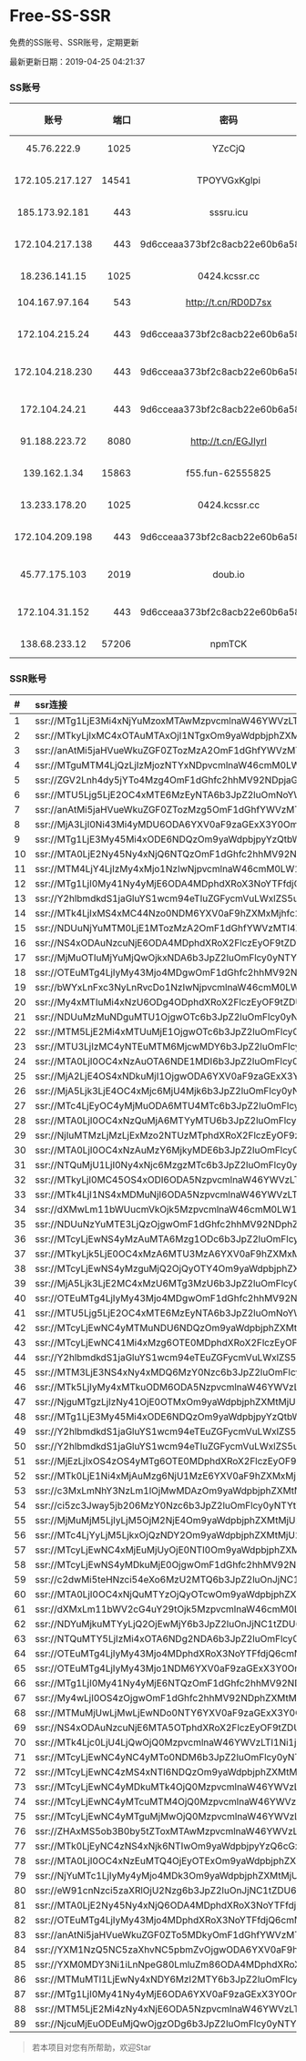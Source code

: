 # Free-SS-SSR

免费的SS账号、SSR账号，定期更新

最新更新日期：2019-04-25 04:21:37 

### SS账号

|账号|端口|密码|加密方式|更新时间|国家|
|:-----:|-----:|:----:|:----:|:----:|:----:|
|45.76.222.9|1025|YZcCjQ|rc4-md5|04:17:56|JP|
|172.105.217.127|14541|TPOYVGxKglpi|aes-256-cfb|04:17:12|JP|
|185.173.92.181|443|sssru.icu|rc4-md5|04:17:13|RU|
|172.104.217.138|443|9d6cceaa373bf2c8acb22e60b6a58be6|aes-256-cfb|04:17:11|US|
|18.236.141.15|1025|0424.kcssr.cc|rc4-md5|04:17:11|US|
|104.167.97.164|543|http://t.cn/RD0D7sx|rc4-md5|04:17:12|CA|
|172.104.215.24|443|9d6cceaa373bf2c8acb22e60b6a58be6|aes-256-cfb|04:17:08|US|
|172.104.218.230|443|9d6cceaa373bf2c8acb22e60b6a58be6|aes-256-cfb|04:17:13|US|
|172.104.24.21|443|9d6cceaa373bf2c8acb22e60b6a58be6|aes-256-cfb|04:17:13|US|
|91.188.223.72|8080|http://t.cn/EGJIyrl|rc4-md5|04:17:14|RU|
|139.162.1.34|15863|f55.fun-62555825|aes-256-cfb|04:17:06|SG|
|13.233.178.20|1025|0424.kcssr.cc|rc4-md5|04:17:12|IN|
|172.104.209.198|443|9d6cceaa373bf2c8acb22e60b6a58be6|aes-256-cfb|04:17:13|US|
|45.77.175.103|2019|doub.io|aes-128-ctr|04:17:14|SG|
|172.104.31.152|443|9d6cceaa373bf2c8acb22e60b6a58be6|aes-256-cfb|04:17:13|US|
|138.68.233.12|57206|npmTCK|rc4-md5|04:17:21|US|


### SSR账号

|#|ssr连接|
|:-----|:-----|
|1|ssr://MTg1LjE3Mi4xNjYuMzoxMTAwMzpvcmlnaW46YWVzLTI1Ni1jZmI6dGxzMS4yX3RpY2tldF9hdXRoOk9WQmtUa05VZEhaSy8_b2Jmc3BhcmFtPWNtVnNaV0Z6WlhNdWRXSjFiblIxTG1OdmJRJnJlbWFya3M9VTFOU1ZFOVBURjlPYjJSbE91aU50LVdGc0MxT2IzSjBhQ0JJYjJ4c1lXNWsmZ3JvdXA9VjFkWExsTlRVbFJQVDB3dVEwOU4|
|2|ssr://MTkyLjIxMC4xOTAuMTAxOjI1NTgxOm9yaWdpbjphZXMtMjU2LWNmYjpwbGFpbjpjM1Z3WlhKemMzSnVaWFEvP3JlbWFya3M9VTFOU1ZFOVBURjlPYjJSbE91ZS1qdVdidlMza3ZJcmxpS25vcjdya3ZJcmx0NTQmZ3JvdXA9VjFkWExsTlRVbFJQVDB3dVEwOU4|
|3|ssr://anAtMi5jaHVueWkuZGF0ZTozMzA2OmF1dGhfYWVzMTI4X21kNTphZXMtMTI4LWN0cjpodHRwX3NpbXBsZTpjazVWTjJadVRXdG5lRWRSU2xsVVpRLz9yZW1hcmtzPVUxTlNWRTlQVEY5T2IyUmxPdWFYcGVhY3JDMVViMnQ1YncmZ3JvdXA9VjFkWExsTlRVbFJQVDB3dVEwOU4|
|4|ssr://MTguMTM4LjQzLjIzMjozNTYxNDpvcmlnaW46cmM0LW1kNTpwbGFpbjpja2R3YWxCaS8_cmVtYXJrcz1VMU5TVkU5UFRGOU9iMlJsT3VhV3NPV0tvT1dkb1MxRFpXNTBjbUZzSUZOcGJtZGhjRzl5WlEmZ3JvdXA9VjFkWExsTlRVbFJQVDB3dVEwOU4|
|5|ssr://ZGV2Lnh4dy5jYTo4Mzg4OmF1dGhfc2hhMV92NDpjaGFjaGEyMC1pZXRmOnRsczEuMl90aWNrZXRfYXV0aDpNVEl6TkRVMk56Zy8_cmVtYXJrcz1VMU5TVkU5UFRGOU9iMlJsT3VXS29PYUx2LVdrcHkzbHJvbmxwS2ZubGFVJmdyb3VwPVYxZFhMbE5UVWxSUFQwd3VRMDlO|
|6|ssr://MTU5Ljg5LjE2OC4xMTE6MzEyNTA6b3JpZ2luOmNoYWNoYTIwOnBsYWluOlZYZGxjbUZ5ZEVWM2NXVS8_cmVtYXJrcz1VMU5TVkU5UFRGOU9iMlJsT3VXTnNPVzZwaTNsamFIbnVyUGxvWlRsaFl2cGdxWSZncm91cD1WMWRYTGxOVFVsUlBUMHd1UTA5Tg|
|7|ssr://anAtMi5jaHVueWkuZGF0ZTozMzg5OmF1dGhfYWVzMTI4X21kNTphZXMtMTI4LWN0cjpodHRwX3NpbXBsZTphMVJxVGxSdmFHSktZV2swUTNoWlJnLz9yZW1hcmtzPVUxTlNWRTlQVEY5T2IyUmxPdWFYcGVhY3JDMVViMnQ1YncmZ3JvdXA9VjFkWExsTlRVbFJQVDB3dVEwOU4|
|8|ssr://MjA3LjI0Ni43Mi4yMDU6ODA6YXV0aF9zaGExX3Y0OmFlcy0yNTYtY2ZiOnRsczEuMl90aWNrZXRfYXV0aDpaMnBrY3pFeU13Lz9yZW1hcmtzPVUxTlNWRTlQVEY5T2IyUmxPdWUtanVXYnZTM29ncV9sb1pUbG43cmx0NTQmZ3JvdXA9VjFkWExsTlRVbFJQVDB3dVEwOU4|
|9|ssr://MTg1LjE3My45Mi4xODE6NDQzOm9yaWdpbjpyYzQtbWQ1OnBsYWluOmMzTnpjblV1YVdOMS8_cmVtYXJrcz1VMU5TVkU5UFRGOU9iMlJsT3VTX2hPZTlsLWFXcnlBJmdyb3VwPVYxZFhMbE5UVWxSUFQwd3VRMDlO|
|10|ssr://MTA0LjE2Ny45Ny4xNjQ6NTQzOmF1dGhfc2hhMV92NDpyYzQtbWQ1Omh0dHBfc2ltcGxlOmFIUjBjRG92TDNRdVkyNHZVa1F3UkRkemVBLz9yZW1hcmtzPVUxTlNWRTlQVEY5T2IyUmxPdVdLb09hTHYtV2tweTNscm9ubHBLZm5sYVUmZ3JvdXA9VjFkWExsTlRVbFJQVDB3dVEwOU4|
|11|ssr://MTM4LjY4LjIzMy4xMjo1NzIwNjpvcmlnaW46cmM0LW1kNTpwbGFpbjpibkJ0VkVOTC8_cmVtYXJrcz1VMU5TVkU5UFRGOU9iMlJsT3VlLWp1V2J2UzNsaXFEbGlLbm5wb19sc0x6a3Vwcmx0NTQmZ3JvdXA9VjFkWExsTlRVbFJQVDB3dVEwOU4|
|12|ssr://MTg1LjI0My41Ny4yMjE6ODA4MDphdXRoX3NoYTFfdjQ6cmM0LW1kNTpodHRwX3NpbXBsZTphSFIwY0RvdkwzUXVZMjR2UlVkS1NYbHliQS8_cmVtYXJrcz1VMU5TVkU5UFRGOU9iMlJsT3VlLWp1V2J2UzNsaXFEbGlLbm5wb19sc0x6a3Vwcmx0NTQmZ3JvdXA9VjFkWExsTlRVbFJQVDB3dVEwOU4|
|13|ssr://Y2hlbmdkdS1jaGluYS1wcm94eTIuZGFycmVuLWxlZS5uZXQ6ODA4MTpvcmlnaW46cmM0LW1kNTpwbGFpbjpPREE0TVEvP3JlbWFya3M9VTFOU1ZFOVBURjlPYjJSbE91V2JtLVczbmVlY2dlYUlrT21EdmVXNGdpRG5sTFhrdjZFJmdyb3VwPVYxZFhMbE5UVWxSUFQwd3VRMDlO|
|14|ssr://MTk4LjIxMS4xMC44Nzo0NDM6YXV0aF9hZXMxMjhfc2hhMTphZXMtMjU2LWNmYjpodHRwX3NpbXBsZTpjMjlqYTJKdmIyMHVkRzl3Lz9wcm90b3BhcmFtPVRtOXVaUSZyZW1hcmtzPVUxTlNWRTlQVEY5T2IyUmxPdWUtanVXYnZTM2xpcURsaUtubnBvX2xzTHprdXBybHQ1NCZncm91cD1WMWRYTGxOVFVsUlBUMHd1UTA5Tg|
|15|ssr://NDUuNjYuMTM0LjE1MTozMzA2OmF1dGhfYWVzMTI4X21kNTphZXMtMTI4LWN0cjpodHRwX3NpbXBsZTpjazVWTjJadVRXdG5lRWRSU2xsVVpRLz9yZW1hcmtzPVUxTlNWRTlQVEY5T2IyUmxPdWFYcGVhY3JDMVViMnQ1YncmZ3JvdXA9VjFkWExsTlRVbFJQVDB3dVEwOU4|
|16|ssr://NS4xODAuNzcuNjE6ODA4MDphdXRoX2FlczEyOF9tZDU6YWVzLTI1Ni1jdHI6aHR0cF9zaW1wbGU6YzJwa2FuSTBOalV4TmpjLz9yZW1hcmtzPVUxTlNWRTlQVEY5T2IyUmxPdWFYcGVhY3JDMVViMnQ1YncmZ3JvdXA9VjFkWExsTlRVbFJQVDB3dVEwOU4|
|17|ssr://MjMuOTIuMjYuMjQwOjkxNDA6b3JpZ2luOmFlcy0yNTYtY2ZiOnBsYWluOmJHbHJhM2t4TkRFMS8_cmVtYXJrcz1VMU5TVkU5UFRGOU9iMlJsT3VlLWp1V2J2UzNsaXFEbGlLbm5wb19sc0x6a3Vwcmx0NTQmZ3JvdXA9VjFkWExsTlRVbFJQVDB3dVEwOU4|
|18|ssr://OTEuMTg4LjIyMy43Mjo4MDgwOmF1dGhfc2hhMV92NDpyYzQtbWQ1Omh0dHBfc2ltcGxlOmFIUjBjRG92TDNRdVkyNHZSVWRLU1hseWJBLz9yZW1hcmtzPVUxTlNWRTlQVEY5T2IyUmxPdVNfaE9lOWwtYVdyeTFPYjNadmMybGlhWEp6YXlCUFlteGhjM1EmZ3JvdXA9VjFkWExsTlRVbFJQVDB3dVEwOU4|
|19|ssr://bWYxLnFxc3NyLnRvcDo1NzIwNjpvcmlnaW46cmM0LW1kNTpwbGFpbjpibkJ0VkVOTC8_cmVtYXJrcz1VMU5TVkU5UFRGOU9iMlJsT2twaGNHRnUmZ3JvdXA9VjFkWExsTlRVbFJQVDB3dVEwOU4|
|20|ssr://My4xMTIuMi4xNzU6ODg4ODphdXRoX2FlczEyOF9tZDU6cmM0LW1kNTpwbGFpbjplR2xoYncvP3JlbWFya3M9VTFOU1ZFOVBURjlPYjJSbE91YVhwZWFjckMxVWIydDVidyZncm91cD1WMWRYTGxOVFVsUlBUMHd1UTA5Tg|
|21|ssr://NDUuMzMuNDguMTU1OjgwOTc6b3JpZ2luOmFlcy0yNTYtY2ZiOnBsYWluOlpVbFhNRVJ1YXpZNU5EVTBaVFp1VTNkMWMzQjJPVVJ0VXpJd01YUlJNRVEvP3JlbWFya3M9VTFOU1ZFOVBURjlPYjJSbE91ZS1qdVdidlMzbGlxRGxpS25ucG9fbHNMemt1cHJsdDU0Jmdyb3VwPVYxZFhMbE5UVWxSUFQwd3VRMDlO|
|22|ssr://MTM5LjE2Mi4xMTUuMjE1OjgwOTc6b3JpZ2luOmFlcy0yNTYtY2ZiOnBsYWluOlpVbFhNRVJ1YXpZNU5EVTBaVFp1VTNkMWMzQjJPVVJ0VXpJd01YUlJNRVEvP3JlbWFya3M9VTFOU1ZFOVBURjlPYjJSbE91YVhwZWFjckMxVWIydDVidyZncm91cD1WMWRYTGxOVFVsUlBUMHd1UTA5Tg|
|23|ssr://MTU3LjIzMC4yNTEuMTM6MjcwMDY6b3JpZ2luOmFlcy0yNTYtY2ZiOnBsYWluOlVWQlRhekpPU1RCT2VqRngvP3JlbWFya3M9VTFOU1ZFOVBURjlPYjJSbE91YVdzT1dLb09XZG9TMURaVzUwY21Gc0lGTnBibWRoY0c5eVpRJmdyb3VwPVYxZFhMbE5UVWxSUFQwd3VRMDlO|
|24|ssr://MTA0LjI0OC4xNzAuOTA6NDE1MDI6b3JpZ2luOmFlcy0yNTYtY2ZiOnBsYWluOlJGWlNRbU14T1ZNNE56SnIvP3JlbWFya3M9VTFOU1ZFOVBURjlPYjJSbE91aUxzZVdidlMzb2k3SG1vTHpsaGJBJmdyb3VwPVYxZFhMbE5UVWxSUFQwd3VRMDlO|
|25|ssr://MjA2LjE4OS4xNDkuMjI1OjgwODA6YXV0aF9zaGExX3Y0OmFlcy0xMjgtY3RyOnBsYWluOmJHbGhibWRqYUdWdS8_cmVtYXJrcz1VMU5TVkU5UFRGOU9iMlJsT3VhV3NPV0tvT1dkb1MxRFpXNTBjbUZzSUZOcGJtZGhjRzl5WlEmZ3JvdXA9VjFkWExsTlRVbFJQVDB3dVEwOU4|
|26|ssr://MjA5Ljk3LjE4OC4xMjc6MjU4Mjk6b3JpZ2luOmFlcy0yNTYtY2ZiOnBsYWluOmMxbEVOa1kzZFRSeVV6QnEvP3JlbWFya3M9VTFOU1ZFOVBURjlPYjJSbE91aUxzZVdidlMzb2k3SG1vTHpsaGJBJmdyb3VwPVYxZFhMbE5UVWxSUFQwd3VRMDlO|
|27|ssr://MTc4LjEyOC4yMjMuODA6MTU4MTc6b3JpZ2luOmFlcy0yNTYtY2ZiOnBsYWluOk4xWkxPRE41TUROcGFqWnQvP3JlbWFya3M9VTFOU1ZFOVBURjlPYjJSbE91YVdzT1dLb09XZG9TMURaVzUwY21Gc0lGTnBibWRoY0c5eVpTQkRiMjF0ZFc1cGRIa2dSR1YyWld4dmNHMWxiblFnUTI5MWJtTnBiQSZncm91cD1WMWRYTGxOVFVsUlBUMHd1UTA5Tg|
|28|ssr://MTA0LjI0OC4xNzQuMjA6MTYyMTU6b3JpZ2luOmFlcy0yNTYtY2ZiOnBsYWluOk1taERkVnBWVDNkbFkzcDUvP3JlbWFya3M9VTFOU1ZFOVBURjlPYjJSbE91aUxzZVdidlMzb2k3SG1vTHpsaGJBJmdyb3VwPVYxZFhMbE5UVWxSUFQwd3VRMDlO|
|29|ssr://NjIuMTMzLjMzLjExMzo2NTUzMTphdXRoX2FlczEyOF9zaGExOmFlcy0yNTYtY2ZiOmh0dHBfc2ltcGxlOlUxTlNMa2R2YkdSQUl6WTFOVE14Lz9wcm90b3BhcmFtPU5qRTJOem81WXpkcE1YayZyZW1hcmtzPVUxTlNWRTlQVEY5T2IyUmxPdWlOdC1XRnNDMU9iM0owYUNCSWIyeHNZVzVrJmdyb3VwPVYxZFhMbE5UVWxSUFQwd3VRMDlO|
|30|ssr://MTA0LjI0OC4xNzAuMzY6MjkyMDE6b3JpZ2luOmFlcy0yNTYtY2ZiOnBsYWluOk4zbFRabUZQU1VOT1NteFcvP3JlbWFya3M9VTFOU1ZFOVBURjlPYjJSbE91aUxzZVdidlMzb2k3SG1vTHpsaGJBJmdyb3VwPVYxZFhMbE5UVWxSUFQwd3VRMDlO|
|31|ssr://NTQuMjU1LjI0Ny4xNjc6MzgzMTc6b3JpZ2luOmFlcy0yNTYtY2ZiOnBsYWluOmRXVXpRMlYxY1VONlVWbDIvP3JlbWFya3M9VTFOU1ZFOVBURjlPYjJSbE91YVdzT1dLb09XZG9TMURaVzUwY21Gc0lGTnBibWRoY0c5eVpRJmdyb3VwPVYxZFhMbE5UVWxSUFQwd3VRMDlO|
|32|ssr://MTkyLjI0MC45OS4xODI6ODA5NzpvcmlnaW46YWVzLTI1Ni1jZmI6cGxhaW46WlVsWE1FUnVhelk1TkRVMFpUWnVVM2QxYzNCMk9VUnRVekl3TVhSUk1FUS8_cmVtYXJrcz1VMU5TVkU5UFRGOU9iMlJsT2cmZ3JvdXA9VjFkWExsTlRVbFJQVDB3dVEwOU4|
|33|ssr://MTk4LjI1NS4xMDMuNjI6ODA5NzpvcmlnaW46YWVzLTI1Ni1jZmI6cGxhaW46WlVsWE1FUnVhelk1TkRVMFpUWnVVM2QxYzNCMk9VUnRVekl3TVhSUk1FUS8_cmVtYXJrcz1VMU5TVkU5UFRGOU9iMlJsT3VlLWp1V2J2U0EmZ3JvdXA9VjFkWExsTlRVbFJQVDB3dVEwOU4|
|34|ssr://dXMwLm11bWUucmVkOjk5MzpvcmlnaW46cmM0LW1kNTpwbGFpbjpNakF4T1M0d015NHdOdy8_cmVtYXJrcz1VMU5TVkU5UFRGOU9iMlJsT3VlLWp1V2J2UzNsdkpmbGtJbmxzTHprdXBybHQ1NCZncm91cD1WMWRYTGxOVFVsUlBUMHd1UTA5Tg|
|35|ssr://NDUuNzYuMTE3LjQzOjgwOmF1dGhfc2hhMV92NDphZXMtMjU2LWNmYjp0bHMxLjJfdGlja2V0X2F1dGg6TlRJd1oycGtjdy8_cmVtYXJrcz1VMU5TVkU5UFRGOU9iMlJsT3VhLXMtV2twLVdJcWVTNm1pMU9aWGNnVTI5MWRHZ2dWMkZzWlhNJmdyb3VwPVYxZFhMbE5UVWxSUFQwd3VRMDlO|
|36|ssr://MTcyLjEwNS4yMzAuMTA6Mzg1ODc6b3JpZ2luOmFlcy0yNTYtY2ZiOnBsYWluOmEwTlliMnBOWnpoV01WQTUvP3JlbWFya3M9VTFOU1ZFOVBURjlPYjJSbE91YVhwZWFjckMxVWIydDVidyZncm91cD1WMWRYTGxOVFVsUlBUMHd1UTA5Tg|
|37|ssr://MTkyLjk5LjE0OC4xMzA6MTU3MzA6YXV0aF9hZXMxMjhfbWQ1OmFlcy0xMjgtY3RyOnBsYWluOlpHOTFZaTVwYncvP3Byb3RvcGFyYW09ZEM1dFpTOVRVMUpUVlVJJnJlbWFya3M9VTFOU1ZFOVBURjlPYjJSbE91V0tvT2FMdi1Xa3B5MVJkV1ZpWldNJmdyb3VwPVYxZFhMbE5UVWxSUFQwd3VRMDlO|
|38|ssr://MTcyLjEwNS4yMzguMjQ2OjQyOTY4Om9yaWdpbjphZXMtMjU2LWNmYjpwbGFpbjpkSGc1TkZJMU1qVjFaRzkwLz9yZW1hcmtzPVUxTlNWRTlQVEY5T2IyUmxPdWFYcGVhY3JDMVViMnQ1YncmZ3JvdXA9VjFkWExsTlRVbFJQVDB3dVEwOU4|
|39|ssr://MjA5Ljk3LjE2MC4xMzU6MTg3MzU6b3JpZ2luOmFlcy0yNTYtY2ZiOnBsYWluOmFHMUVTMGd4YkhWcVVUSncvP3JlbWFya3M9VTFOU1ZFOVBURjlPYjJSbE91YVdzT1dLb09XZG9TMURaVzUwY21Gc0lGTnBibWRoY0c5eVpRJmdyb3VwPVYxZFhMbE5UVWxSUFQwd3VRMDlO|
|40|ssr://OTEuMTg4LjIyMy43Mjo4MDgwOmF1dGhfc2hhMV92NDpyYzQtbWQ1Omh0dHBfc2ltcGxlOmFIUjBjRG92TDNRdVkyNHZSVWRLU1hseWJBLz9yZW1hcmtzPVUxTlNWRTlQVEY5T2IyUmxPbEoxYzNOcFlRJmdyb3VwPVYxZFhMbE5UVWxSUFQwd3VRMDlO|
|41|ssr://MTU5Ljg5LjE2OC4xMTE6MzEyNTA6b3JpZ2luOmNoYWNoYTIwOnBsYWluOlZYZGxjbUZ5ZEVWM2NXVS8_cmVtYXJrcz1VMU5TVkU5UFRGOU9iMlJsT3VXTnNPVzZwaTNsamFIbnVyUGxvWlRsaFl2cGdxWSZncm91cD1WMWRYTGxOVFVsUlBUMHd1UTA5Tg|
|42|ssr://MTcyLjEwNC4yMTMuNDU6NDQzOm9yaWdpbjphZXMtMjU2LWNmYjpwbGFpbjpPV1EyWTJObFlXRXpOek5pWmpKak9HRmpZakl5WlRZd1lqWmhOVGhpWlRZLz9yZW1hcmtzPVUxTlNWRTlQVEY5T2IyUmxPdWUtanVXYnZTM21sckRtczczb3BiX2x0NTQmZ3JvdXA9VjFkWExsTlRVbFJQVDB3dVEwOU4|
|43|ssr://MTcyLjEwNC41Mi4xMzg6OTE0MDphdXRoX2FlczEyOF9tZDU6YWVzLTEyOC1jdHI6aHR0cF9zaW1wbGU6YkdscmEza3hOREUxLz9yZW1hcmtzPVUxTlNWRTlQVEY5T2IyUmxPdWFXc09XS29PV2RvUzFEWlc1MGNtRnNJRk5wYm1kaGNHOXlaUSZncm91cD1WMWRYTGxOVFVsUlBUMHd1UTA5Tg|
|44|ssr://Y2hlbmdkdS1jaGluYS1wcm94eTEuZGFycmVuLWxlZS5uZXQ6ODA4MTpvcmlnaW46cmM0LW1kNTpwbGFpbjpPREE0TVEvP3JlbWFya3M9VTFOU1ZFOVBURjlPYjJSbE91V2JtLVczbmVlY2dlYUlrT21EdmVXNGdpRG5sTFhrdjZFJmdyb3VwPVYxZFhMbE5UVWxSUFQwd3VRMDlO|
|45|ssr://MTM3LjE3NS4xNy4xMDQ6MzY0Nzc6b3JpZ2luOmFlcy0yNTYtY2ZiOnBsYWluOk1URXhNakl5Lz9yZW1hcmtzPVUxTlNWRTlQVEY5T2IyUmxPdVM0cmVXYnZTM3BuWkxtdGJjJmdyb3VwPVYxZFhMbE5UVWxSUFQwd3VRMDlO|
|46|ssr://MTk5LjIyMy4xMTkuODM6ODA5NzpvcmlnaW46YWVzLTI1Ni1jZmI6cGxhaW46WlVsWE1FUnVhelk1TkRVMFpUWnVVM2QxYzNCMk9VUnRVekl3TVhSUk1FUS8_cmVtYXJrcz1VMU5TVkU5UFRGOU9iMlJsT3VlLWp1V2J2U0EmZ3JvdXA9VjFkWExsTlRVbFJQVDB3dVEwOU4|
|47|ssr://NjguMTgzLjIzNy41OjE0OTMxOm9yaWdpbjphZXMtMjU2LWNmYjpwbGFpbjpNSE5VWjNoTlNHUjNkMjFFLz9yZW1hcmtzPVUxTlNWRTlQVEY5T2IyUmxPdWFXc09XS29PV2RvUzFEWlc1MGNtRnNJRk5wYm1kaGNHOXlaUSZncm91cD1WMWRYTGxOVFVsUlBUMHd1UTA5Tg|
|48|ssr://MTg1LjE3My45Mi4xODE6NDQzOm9yaWdpbjpyYzQtbWQ1OnBsYWluOmMzTnpjblV1YVdOMS8_cmVtYXJrcz1VMU5TVkU5UFRGOU9iMlJsT3VTX2hPZTlsLWFXcnlBJmdyb3VwPVYxZFhMbE5UVWxSUFQwd3VRMDlO|
|49|ssr://Y2hlbmdkdS1jaGluYS1wcm94eTEuZGFycmVuLWxlZS5uZXQ6ODA4MTpvcmlnaW46cmM0LW1kNTpwbGFpbjpPREE0TVEvP3JlbWFya3M9VTFOU1ZFOVBURjlPYjJSbE91V2JtLVczbmVlY2dlYUlrT21EdmVXNGdpRG5sTFhrdjZFJmdyb3VwPVYxZFhMbE5UVWxSUFQwd3VRMDlO|
|50|ssr://Y2hlbmdkdS1jaGluYS1wcm94eTIuZGFycmVuLWxlZS5uZXQ6ODA4MTpvcmlnaW46cmM0LW1kNTpwbGFpbjpPREE0TVEvP3JlbWFya3M9VTFOU1ZFOVBURjlPYjJSbE91V2JtLVczbmVlY2dlYUlrT21EdmVXNGdpRG5sTFhrdjZFJmdyb3VwPVYxZFhMbE5UVWxSUFQwd3VRMDlO|
|51|ssr://MjEzLjIxOS4zOS4yMTg6OTE0MDphdXRoX2FlczEyOF9tZDU6YWVzLTEyOC1jdHI6aHR0cF9zaW1wbGU6YkdscmEza3hOREUxLz9yZW1hcmtzPVUxTlNWRTlQVEY5T2IyUmxPdWlMc2VXYnZTQSZncm91cD1WMWRYTGxOVFVsUlBUMHd1UTA5Tg|
|52|ssr://MTk0LjE1Ni4xMjAuMzg6NjU1MzE6YXV0aF9hZXMxMjhfc2hhMTphZXMtMjU2LWNmYjpodHRwX3NpbXBsZTpVMU5TTGtkdmJHUkFJelkxTlRNeC8_cHJvdG9wYXJhbT1OakUyTnpvNVl6ZHBNWGsmcmVtYXJrcz1VMU5TVkU5UFRGOU9iMlJsT3VTX2hPZTlsLWFXcnkxT2IzWnZjMmxpYVhKemF5QlBZbXhoYzNRJmdyb3VwPVYxZFhMbE5UVWxSUFQwd3VRMDlO|
|53|ssr://c3MxLmNhY3NzLm1lOjMwMDAzOm9yaWdpbjphZXMtMjU2LWNmYjpwbGFpbjpNemc1TVRJek1qUTVOQS8_cmVtYXJrcz1VMU5TVkU5UFRGOU9iMlJsT3VhLXMtV2twLVdJcWVTNm1pMVdhV04wYjNKcFlRJmdyb3VwPVYxZFhMbE5UVWxSUFQwd3VRMDlO|
|54|ssr://ci5zc3Jway5jb206MzY0Nzc6b3JpZ2luOmFlcy0yNTYtY2ZiOnBsYWluOk1URXhNakl5Lz9yZW1hcmtzPVUxTlNWRTlQVEY5T2IyUmxPdVM0cmVXYnZTM3BuWkxtdGJjJmdyb3VwPVYxZFhMbE5UVWxSUFQwd3VRMDlO|
|55|ssr://MjMuMjM5LjIyLjM5OjM2NjE4Om9yaWdpbjphZXMtMjU2LWNmYjpwbGFpbjpTRkp4ZEhCTFZXdGtlbE0xLz9yZW1hcmtzPVUxTlNWRTlQVEY5T2IyUmxPdWUtanVXYnZTM2xpcURsaUtubnBvX2xzTHprdXBybHQ1NCZncm91cD1WMWRYTGxOVFVsUlBUMHd1UTA5Tg|
|56|ssr://MTc4LjYyLjM5LjkxOjQzNDY2Om9yaWdpbjphZXMtMjU2LWNmYjpwbGFpbjpiMjE1VEcxT1dGbHdaRkl4Lz9yZW1hcmtzPVUxTlNWRTlQVEY5T2IyUmxPdWlMc2VXYnZTM29pN0htb0x6bGhiQSZncm91cD1WMWRYTGxOVFVsUlBUMHd1UTA5Tg|
|57|ssr://MTcyLjEwNC4xMjEuMjUyOjE0NTI0Om9yaWdpbjphZXMtMjU2LWNmYjpwbGFpbjpPR2hXVWxSVVZHbHJNVFUzLz9yZW1hcmtzPVUxTlNWRTlQVEY5T2IyUmxPdWFYcGVhY3JDMVViMnQ1YncmZ3JvdXA9VjFkWExsTlRVbFJQVDB3dVEwOU4|
|58|ssr://MTcyLjEwNS4yMDkuMjE0OjgwOmF1dGhfc2hhMV92NDpjaGFjaGEyMC1pZXRmOmh0dHBfc2ltcGxlOk5ETTJOVGxtWW1RLz9yZW1hcmtzPVUxTlNWRTlQVEY5T2IyUmxPdWFYcGVhY3JDMVViMnQ1YncmZ3JvdXA9VjFkWExsTlRVbFJQVDB3dVEwOU4|
|59|ssr://c2dwMi5teHNzci54eXo6MzU2MTQ6b3JpZ2luOnJjNC1tZDU6cGxhaW46Y2tkd2FsQmkvP3JlbWFya3M9VTFOU1ZFOVBURjlPYjJSbE91YVdzT1dLb09XZG9TMURaVzUwY21Gc0lGTnBibWRoY0c5eVpRJmdyb3VwPVYxZFhMbE5UVWxSUFQwd3VRMDlO|
|60|ssr://MTA0LjI0OC4xNjQuMTYzOjQyOTcwOm9yaWdpbjphZXMtMjU2LWNmYjpwbGFpbjpVVXhqWTI1b1lVNXRWbmQxLz9yZW1hcmtzPVUxTlNWRTlQVEY5T2IyUmxPdWlMc2VXYnZTM29pN0htb0x6bGhiQSZncm91cD1WMWRYTGxOVFVsUlBUMHd1UTA5Tg|
|61|ssr://dXMxLm11bWV2cG4uY29tOjk5MzpvcmlnaW46cmM0LW1kNTpwbGFpbjpNakF4T1M0d015NHdOdy8_cmVtYXJrcz1VMU5TVkU5UFRGOU9iMlJsT3VlLWp1V2J2UzNsdkpmbGtJbmxzTHprdXBybHQ1NCZncm91cD1WMWRYTGxOVFVsUlBUMHd1UTA5Tg|
|62|ssr://NDYuMjkuMTYyLjQ2OjEwMjY6b3JpZ2luOnJjNC1tZDU6cGxhaW46T1RGMmNHNHVZMlkvP3JlbWFya3M9VTFOU1ZFOVBURjlPYjJSbE91U19oT2U5bC1hV3J5MU5iM05qYjNjJmdyb3VwPVYxZFhMbE5UVWxSUFQwd3VRMDlO|
|63|ssr://NTQuMTY5LjIzMi4xOTA6NDg2NDA6b3JpZ2luOmFlcy0yNTYtY2ZiOnBsYWluOk5HMVVlRkIwYkhSMmFrWjMvP3JlbWFya3M9VTFOU1ZFOVBURjlPYjJSbE91YVdzT1dLb09XZG9TMURaVzUwY21Gc0lGTnBibWRoY0c5eVpRJmdyb3VwPVYxZFhMbE5UVWxSUFQwd3VRMDlO|
|64|ssr://OTEuMTg4LjIyMy43Mjo4MDphdXRoX3NoYTFfdjQ6cmM0LW1kNTpodHRwX3NpbXBsZTpkQzV0WlM5VFUxSlRWVUkvP3JlbWFya3M9VTFOU1ZFOVBURjlPYjJSbE9sSjFjM05wWVEmZ3JvdXA9VjFkWExsTlRVbFJQVDB3dVEwOU4|
|65|ssr://OTEuMTg4LjIyMy43Mjo1NDM6YXV0aF9zaGExX3Y0OnJjNC1tZDU6aHR0cF9zaW1wbGU6YUhSMGNEb3ZMM1F1WTI0dlVrUXdSRGR6ZUEvP3JlbWFya3M9VTFOU1ZFOVBURjlPYjJSbE9sSjFjM05wWVEmZ3JvdXA9VjFkWExsTlRVbFJQVDB3dVEwOU4|
|66|ssr://MTg1LjI0My41Ny4yMjE6NTQzOmF1dGhfc2hhMV92NDpyYzQtbWQ1Omh0dHBfc2ltcGxlOmFIUjBjRG92TDNRdVkyNHZVa1F3UkRkemVBLz9yZW1hcmtzPVUxTlNWRTlQVEY5T2IyUmxPdWUtanVXYnZTM2xpcURsaUtubnBvX2xzTHprdXBybHQ1NCZncm91cD1WMWRYTGxOVFVsUlBUMHd1UTA5Tg|
|67|ssr://My4wLjI0OS4zOjgwOmF1dGhfc2hhMV92NDphZXMtMTI4LWN0cjpwbGFpbjplR2xoYncvP3JlbWFya3M9VTFOU1ZFOVBURjlPYjJSbE91YVdzT1dLb09XZG9TMURaVzUwY21Gc0lGTnBibWRoY0c5eVpTQkRiMjF0ZFc1cGRIa2dSR1YyWld4dmNHMWxiblFnUTI5MWJtTnBiQSZncm91cD1WMWRYTGxOVFVsUlBUMHd1UTA5Tg|
|68|ssr://MTMuMjUwLjMwLjEwNDo0NTY6YXV0aF9zaGExX3Y0OmFlcy0yNTYtY2ZiOmh0dHBfc2ltcGxlOk5EVTJOQS8_cmVtYXJrcz1VMU5TVkU5UFRGOU9iMlJsT3VhV3NPV0tvT1dkb1MxRFpXNTBjbUZzSUZOcGJtZGhjRzl5WlNCRGIyMXRkVzVwZEhrZ1JHVjJaV3h2Y0cxbGJuUWdRMjkxYm1OcGJBJmdyb3VwPVYxZFhMbE5UVWxSUFQwd3VRMDlO|
|69|ssr://NS4xODAuNzcuNjE6MTA5OTphdXRoX2FlczEyOF9tZDU6YWVzLTI1Ni1jdHI6aHR0cF9zaW1wbGU6WkdveU5EUTJKUzFwWkRNLz9yZW1hcmtzPVUxTlNWRTlQVEY5T2IyUmxPdWFYcGVhY3JDMVViMnQ1YncmZ3JvdXA9VjFkWExsTlRVbFJQVDB3dVEwOU4|
|70|ssr://MTk4Ljc0LjU4LjQwOjQ0MzpvcmlnaW46YWVzLTI1Ni1jZmI6cGxhaW46T1dRMlkyTmxZV0V6TnpOaVpqSmpPR0ZqWWpJeVpUWXdZalpoTlRoaVpUWS8_cmVtYXJrcz1VMU5TVkU5UFRGOU9iMlJsT3VlLWp1V2J2UzNtbHJEbXM3M29wYl9sdDU0Jmdyb3VwPVYxZFhMbE5UVWxSUFQwd3VRMDlO|
|71|ssr://MTcyLjEwNC4yNC4yMTo0NDM6b3JpZ2luOmFlcy0yNTYtY2ZiOnBsYWluOk9XUTJZMk5sWVdFek56TmlaakpqT0dGallqSXlaVFl3WWpaaE5UaGlaVFkvP3JlbWFya3M9VTFOU1ZFOVBURjlPYjJSbE91ZS1qdVdidlMzbWxyRG1zNzNvcGJfbHQ1NCZncm91cD1WMWRYTGxOVFVsUlBUMHd1UTA5Tg|
|72|ssr://MTcyLjEwNC4zMS4xNTI6NDQzOm9yaWdpbjphZXMtMjU2LWNmYjpwbGFpbjpPV1EyWTJObFlXRXpOek5pWmpKak9HRmpZakl5WlRZd1lqWmhOVGhpWlRZLz9yZW1hcmtzPVUxTlNWRTlQVEY5T2IyUmxPdWUtanVXYnZTM21sckRtczczb3BiX2x0NTQmZ3JvdXA9VjFkWExsTlRVbFJQVDB3dVEwOU4|
|73|ssr://MTcyLjEwNC4yMDkuMTk4OjQ0MzpvcmlnaW46YWVzLTI1Ni1jZmI6cGxhaW46T1dRMlkyTmxZV0V6TnpOaVpqSmpPR0ZqWWpJeVpUWXdZalpoTlRoaVpUWS8_cmVtYXJrcz1VMU5TVkU5UFRGOU9iMlJsT3VlLWp1V2J2UzNtbHJEbXM3M29wYl9sdDU0Jmdyb3VwPVYxZFhMbE5UVWxSUFQwd3VRMDlO|
|74|ssr://MTcyLjEwNC4yMTcuMTM4OjQ0MzpvcmlnaW46YWVzLTI1Ni1jZmI6cGxhaW46T1dRMlkyTmxZV0V6TnpOaVpqSmpPR0ZqWWpJeVpUWXdZalpoTlRoaVpUWS8_cmVtYXJrcz1VMU5TVkU5UFRGOU9iMlJsT3VlLWp1V2J2UzNtbHJEbXM3M29wYl9sdDU0Jmdyb3VwPVYxZFhMbE5UVWxSUFQwd3VRMDlO|
|75|ssr://MTcyLjEwNC4yMTguMjMwOjQ0MzpvcmlnaW46YWVzLTI1Ni1jZmI6cGxhaW46T1dRMlkyTmxZV0V6TnpOaVpqSmpPR0ZqWWpJeVpUWXdZalpoTlRoaVpUWS8_cmVtYXJrcz1VMU5TVkU5UFRGOU9iMlJsT3VlLWp1V2J2UzNtbHJEbXM3M29wYl9sdDU0Jmdyb3VwPVYxZFhMbE5UVWxSUFQwd3VRMDlO|
|76|ssr://ZHAxMS5ob3B0by5tZToxMTAwMzpvcmlnaW46YWVzLTI1Ni1jZmI6dGxzMS4yX3RpY2tldF9hdXRoOk9WQmtUa05VZEhaSy8_b2Jmc3BhcmFtPWNtVnNaV0Z6WlhNdWRXSjFiblIxTG1OdmJRJnJlbWFya3M9VTFOU1ZFOVBURjlPYjJSbE91aU50LVdGc0MxT2IzSjBhQ0JJYjJ4c1lXNWsmZ3JvdXA9VjFkWExsTlRVbFJQVDB3dVEwOU4|
|77|ssr://MTk0LjEyNC4zNS4xNjk6NTIwOm9yaWdpbjpyYzQ6cGxhaW46Ykc1amJpNXZjbWMvP3JlbWFya3M9VTFOU1ZFOVBURjlPYjJSbE91YVdzT1dLb09XZG9TMURaVzUwY21Gc0lGTnBibWRoY0c5eVpRJmdyb3VwPVYxZFhMbE5UVWxSUFQwd3VRMDlO|
|78|ssr://MTA0LjI0OC4xNzEuMTQ4OjEyOTExOm9yaWdpbjphZXMtMjU2LWNmYjpwbGFpbjpaRUpUUW1WUVRHTk9WemcxLz9yZW1hcmtzPVUxTlNWRTlQVEY5T2IyUmxPdWlMc2VXYnZTM29pN0htb0x6bGhiQSZncm91cD1WMWRYTGxOVFVsUlBUMHd1UTA5Tg|
|79|ssr://NjYuMTc1LjIyMy4yMjo4MDk3Om9yaWdpbjphZXMtMjU2LWNmYjpwbGFpbjpaVWxYTUVSdWF6WTVORFUwWlRadVUzZDFjM0IyT1VSdFV6SXdNWFJSTUVRLz9yZW1hcmtzPVUxTlNWRTlQVEY5T2IyUmxPdWUtanVXYnZTM2x2SmZsa0lubHNMemt1cHJsdDU0Jmdyb3VwPVYxZFhMbE5UVWxSUFQwd3VRMDlO|
|80|ssr://eW91cnNzci5zaXRlOjU2Nzg6b3JpZ2luOnJjNC1tZDU6cGxhaW46Ym5WMFoyVmxheTVqYjIwLz9yZW1hcmtzPVUxTlNWRTlQVEY5T2IyUmxPdWUtanVXYnZTM2x2cmZsaFl2b2tLam1scV9sdDU0Jmdyb3VwPVYxZFhMbE5UVWxSUFQwd3VRMDlO|
|81|ssr://MTA0LjE2Ny45Ny4xNjQ6ODA4MDphdXRoX3NoYTFfdjQ6cmM0LW1kNTpodHRwX3NpbXBsZTphSFIwY0RvdkwzUXVZMjR2UlVkS1NYbHliQS8_cmVtYXJrcz1VMU5TVkU5UFRGOU9iMlJsT3VXS29PYUx2LVdrcHkzbHJvbmxwS2ZubGFVJmdyb3VwPVYxZFhMbE5UVWxSUFQwd3VRMDlO|
|82|ssr://OTEuMTg4LjIyMy43Mjo4MDphdXRoX3NoYTFfdjQ6cmM0LW1kNTpodHRwX3NpbXBsZTpkQzV0WlM5VFUxSlRWVUkvP3JlbWFya3M9VTFOU1ZFOVBURjlPYjJSbE91U19oT2U5bC1hV3J5MU9iM1p2YzJsaWFYSnpheUJQWW14aGMzUSZncm91cD1WMWRYTGxOVFVsUlBUMHd1UTA5Tg|
|83|ssr://anAtNi5jaHVueWkuZGF0ZTo5MDkyOmF1dGhfYWVzMTI4X21kNTpyYzQtbWQ1Omh0dHBfc2ltcGxlOlRWRnVObGh3ZG10RlF6TlNXRGhFYVEvP3JlbWFya3M9VTFOU1ZFOVBURjlPYjJSbE91YVhwZWFjckMxVWIydDVidyZncm91cD1WMWRYTGxOVFVsUlBUMHd1UTA5Tg|
|84|ssr://YXM1NzQ5NC5zaXhvNC5pbmZvOjgwODA6YXV0aF9hZXMxMjhfc2hhMTpjaGFjaGEyMC1pZXRmOmh0dHBfc2ltcGxlOlYzZDVVMlZvVFhGMU1WbGlXRTl4TXcvP3JlbWFya3M9VTFOU1ZFOVBURjlPYjJSbE91U19oT2U5bC1hV3J5MU5iM05qYjNjJmdyb3VwPVYxZFhMbE5UVWxSUFQwd3VRMDlO|
|85|ssr://YXM0MDY3Ni1iLnNpeG80LmluZm86ODA4MDphdXRoX2FlczEyOF9zaGExOmNoYWNoYTIwLWlldGY6aHR0cF9zaW1wbGU6VjNkNVUyVm9UWEYxTVZsaVdFOXhNdy8_cmVtYXJrcz1VMU5TVkU5UFRGOU9iMlJsT3VlLWp1V2J2UzNsaXFEbGlLbm5wb19sc0x6a3Vwcmx0NTQmZ3JvdXA9VjFkWExsTlRVbFJQVDB3dVEwOU4|
|86|ssr://MTMuMTI1LjEwNy4xNDY6MzI2MTY6b3JpZ2luOmFlcy0yNTYtY2ZiOnBsYWluOlJsUk5iV2R4Y3pOUlJsQkMvP3JlbWFya3M9VTFOU1ZFOVBURjlPYjJSbE91bWZxZVdidlMzcHBwYmxzSlRuaWJubGlLdmx1SUkmZ3JvdXA9VjFkWExsTlRVbFJQVDB3dVEwOU4|
|87|ssr://MTg1LjI0My41Ny4yMjE6ODA6YXV0aF9zaGExX3Y0OnJjNC1tZDU6aHR0cF9zaW1wbGU6ZEM1dFpTOVRVMUpUVlVJLz9yZW1hcmtzPVUxTlNWRTlQVEY5T2IyUmxPdWUtanVXYnZTM2xpcURsaUtubnBvX2xzTHprdXBybHQ1NCZncm91cD1WMWRYTGxOVFVsUlBUMHd1UTA5Tg|
|88|ssr://MTM5LjE2Mi4zNy4xNjE6ODA5NzpvcmlnaW46YWVzLTI1Ni1jZmI6cGxhaW46WlVsWE1FUnVhelk1TkRVMFpUWnVVM2QxYzNCMk9VUnRVekl3TVhSUk1FUS8_cmVtYXJrcz1VMU5TVkU5UFRGOU9iMlJsT3VhV3NPV0tvT1dkb1MxRFpXNTBjbUZzSUZOcGJtZGhjRzl5WlEmZ3JvdXA9VjFkWExsTlRVbFJQVDB3dVEwOU4|
|89|ssr://NjcuMjEuODEuMjQwOjgzODg6b3JpZ2luOmFlcy0yNTYtY2ZiOnBsYWluOmNHRnpjM2R2Y21RLz9yZW1hcmtzPVUxTlNWRTlQVEY5T2IyUmxPdWUtanVXYnZTM2xpcURsaUtubnBvX2xzTHprdXBybHQ1NCZncm91cD1WMWRYTGxOVFVsUlBUMHd1UTA5Tg|


> 若本项目对您有所帮助，欢迎Star